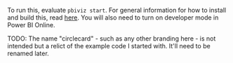 To run this, evaluate `pbiviz start`. For general information for how to install and build this, read [here](https://medium.com/@jatin7gupta/getting-started-with-power-bi-custom-visuals-59ce8d850feb). You will also need to turn on developer mode in Power BI Online.

TODO: The name "circlecard" - such as any other branding here - is not intended but a relict of the example code I started with. It'll need to be renamed later.
